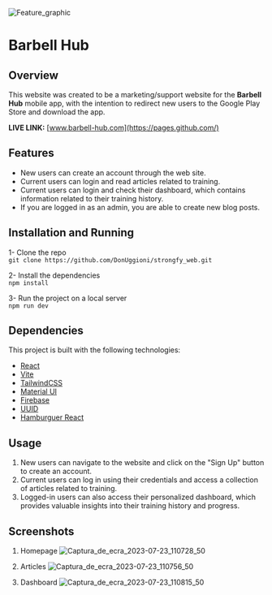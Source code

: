 ![Feature_graphic](https://github.com/DonUggioni/strongfy_web/assets/99286931/daa49664-2836-4cf1-9361-b7b965a5ac22)

# Barbell Hub

## Overview
This website was created to be a marketing/support website for the **Barbell Hub** mobile app, with the intention to redirect new users to the Google Play Store and download the app.

**LIVE LINK:** [www.barbell-hub.com](https://pages.github.com/)

## Features
- New users can create an account through the web site.
- Current users can login and read articles related to training.
- Current users can login and check their dashboard, which contains information related to their training history.
- If you are logged in as an admin, you are able to create new blog posts.

## Installation and Running
1- Clone the repo  
`git clone https://github.com/DonUggioni/strongfy_web.git` 

2- Install the dependencies  
`npm install`  

3- Run the project on a local server  
`npm run dev`

## Dependencies
This project is built with the following technologies:

- [React](https://pages.github.com/)
- [Vite](https://vitejs.dev/)
- [TailwindCSS](https://tailwindcss.com/)
- [Material UI](https://mui.com/)
- [Firebase](https://firebase.google.com/)
- [UUID](https://www.npmjs.com/package/uuid)
- [Hamburguer React](https://hamburger-react.netlify.app/)

## Usage
1. New users can navigate to the website and click on the "Sign Up" button to create an account.
2. Current users can log in using their credentials and access a collection of articles related to training.
3. Logged-in users can also access their personalized dashboard, which provides valuable insights into their training history and progress.

## Screenshots
1. Homepage
![Captura_de_ecra_2023-07-23_110728_50](https://github.com/DonUggioni/strongfy_web/assets/99286931/714744a1-02e5-48b5-a9b0-5b39e0e661b5)

2. Articles
![Captura_de_ecra_2023-07-23_110756_50](https://github.com/DonUggioni/strongfy_web/assets/99286931/e3117b43-1da6-469a-a0ad-57b1ec56a1a4)

3. Dashboard
![Captura_de_ecra_2023-07-23_110815_50](https://github.com/DonUggioni/strongfy_web/assets/99286931/797f87b4-658b-473b-8386-7cd9c4650eff)

